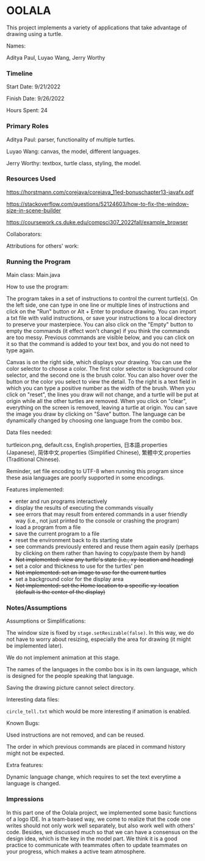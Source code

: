 OOLALA
====

This project implements a variety of applications that take advantage of drawing using a turtle.

Names:

Aditya Paul, Luyao Wang, Jerry Worthy


### Timeline

Start Date: 9/21/2022

Finish Date: 9/26/2022

Hours Spent: 24

### Primary Roles

Aditya Paul: parser, functionality of multiple turtles.

Luyao Wang: canvas, the model, different languages.

Jerry Worthy: textbox, turtle class, styling, the model.

### Resources Used

https://horstmann.com/corejava/corejava_11ed-bonuschapter13-javafx.pdf

https://stackoverflow.com/questions/52124603/how-to-fix-the-window-size-in-scene-builder

https://coursework.cs.duke.edu/compsci307_2022fall/example_browser

Collaborators:

Attributions for others' work:

### Running the Program

Main class: Main.java

How to use the program: 

The program takes in a set of instructions to control the current turtle(s). On the left side, one can type in one line or multiple lines of instructions and click on the "Run" button or Alt + Enter to produce drawing.
You can import a txt file with valid instructions, or save your instructions to a local directory to preserve your masterpiece. You can also click on the "Empty" button to empty the commands (it effect won't change) if you think the commands are too messy.
Previous commands are visible below, and you can click on it so that the command is added to your text box, and you do not need to type again.

Canvas is on the right side, which displays your drawing. You can use the color selector to choose a color. The first color selector is background color selector, and the second one is the brush color. You can also hover over the button or the color you select to view the detail.
To the right is a text field in which you can type a positive number as the width of the brush. When you click on "reset", the lines you draw will not change, and a turtle will be put at origin while all the other turtles are removed. When you click on "clear", everything on the screen is removed, leaving a turtle at origin.
You can save the image you draw by clicking on "Save" button. The language can be dynamically changed by choosing one language from the combo box.

Data files needed: 

turtleicon.png, default.css, English.properties, 日本語.properties (Japanese), 简体中文.properties (Simplified Chinese), 繁體中文.properties (Traditional Chinese). 

Reminder, set file encoding to UTF-8 when running this program since these asia languages are poorly supported in some encodings.

Features implemented:

* enter and run programs interactively
* display the results of executing the commands visually
* see errors that may result from entered commands in a user friendly way (i.e., not just printed to the console or crashing the program)
* load a program from a file
* save the current program to a file
* reset the environment back to its starting state
* see commands previously entered and reuse them again easily (perhaps by clicking on them rather than having to copy/paste them by hand)
* ~~Not implemented: view any turtle's state (i.e., xy-location and heading)~~
* set a color and thickness to use for the turtles' pen
* ~~Not implemented: set an image to use for the current turtles~~
* set a background color for the display area
* ~~Not implemented: set the Home location to a specific xy-location (default is the center of the display)~~

### Notes/Assumptions

Assumptions or Simplifications:

The window size is fixed by `stage.setResizable(false)`. In this way, we do not have to worry about resizing, especially the area for drawing (it might be implemented later).

We do not implement animation at this stage.

The names of the languages in the combo box is in its own language, which is designed for the people speaking that language.

Saving the drawing picture cannot select directory.

Interesting data files:

`circle_tell.txt` which would be more interesting if animation is enabled.

Known Bugs:

Used instructions are not removed, and can be reused.

The order in which previous commands are placed in command history might not be expected.

Extra features:

Dynamic language change, which requires to set the text everytime a language is changed.

### Impressions

In this part one of the Oolala project, we implemented some basic functions of a logo IDE. In a team-based way, we come to realize that
the code one writes should not only work well separately, but also work well with others' code. Besides, we discussed much so that we can have a consensus on the design idea, which is the key in the model part.
We think it is a good practice to communicate with teammates often to update teammates on your progress, which makes a active team atmosphere.
